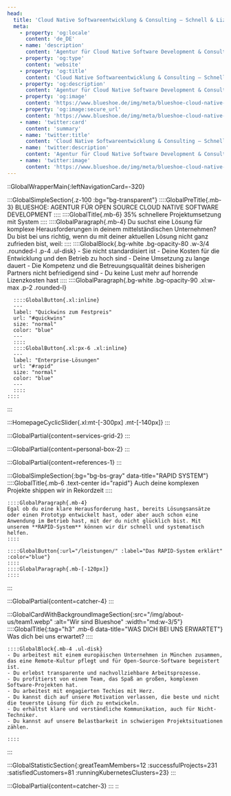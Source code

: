 ```yaml
---
head:
  title: 'Cloud Native Softwareentwicklung & Consulting – Schnell & Lizenzfrei'
  meta:
    - property: 'og:locale'
      content: 'de_DE'
    - name: 'description'
      content: 'Agentur für Cloud Native Software Development & Consulting mit Open Source. ✅ Schnell ✅ Lizenzfrei ✅ Nahtlos integriert ✅ Direkt zur Geschäftsführung'
    - property: 'og:type'
      content: 'website'
    - property: 'og:title'
      content: 'Cloud Native Softwareentwicklung & Consulting – Schnell & Lizenzfrei'
    - property: 'og:description'
      content: 'Agentur für Cloud Native Software Development & Consulting mit Open Source. ✅ Schnell ✅ Lizenzfrei ✅ Nahtlos integriert ✅ Direkt zur Geschäftsführung'
    - property: 'og:image'
      content: 'https://www.blueshoe.de/img/meta/blueshoe-cloud-native-devlopment.png'
    - property: 'og:image:secure_url'
      content: 'https://www.blueshoe.de/img/meta/blueshoe-cloud-native-devlopment.png'
    - name: 'twitter:card'
      content: 'summary'
    - name: 'twitter:title'
      content: 'Cloud Native Softwareentwicklung & Consulting – Schnell & Lizenzfrei'
    - name: 'twitter:description'
      content: 'Agentur für Cloud Native Software Development & Consulting mit Open Source. ✅ Schnell ✅ Lizenzfrei ✅ Nahtlos integriert ✅ Direkt zur Geschäftsführung'
    - name: 'twitter:image'
      content: 'https://www.blueshoe.de/img/meta/blueshoe-cloud-native-devlopment.png'
---
```

::GlobalWrapperMain{:leftNavigationCard=-320}

  :::GlobalSimpleSection{.z-100 :bg="bg-transparent"}
    ::::GlobalPreTitle{.mb-3}
    BLUESHOE: AGENTUR FÜR OPEN SOURCE CLOUD NATIVE SOFTWARE DEVELOPMENT 
    ::::
    ::::GlobalTitle{.mb-6}
    35% schnellere Projektumsetzung mit System
    ::::
    ::::GlobalParagraph{.mb-4}
    Du suchst eine Lösung für komplexe Herausforderungen in deinem mittelständischen Unternehmen? Du bist bei uns richtig, wenn du mit deiner aktuellen Lösung nicht ganz zufrieden bist, weil:
    ::::
    ::::GlobalBlock{.bg-white .bg-opacity-80 .w-3/4 .rounded-l .p-4 .ul-disk}
    - Sie nicht standardisiert ist
    - Deine Kosten für die Entwicklung und den Betrieb zu hoch sind
    - Deine Umsetzung zu lange dauert
    - Die Kompetenz und die Betreuungsqualität deines bisherigen Partners nicht befriedigend sind
    - Du keine Lust mehr auf horrende Lizenzkosten hast
    ::::
    ::::GlobalParagraph{.bg-white .bg-opacity-90 .xl:w-max  .p-2 .rounded-l}
    
      ::::GlobalButton{.xl:inline}
      ---
      label: "Quickwins zum Festpreis"
      url: "#quickwins"
      size: "normal"
      color: "blue"
      ---
      ::::
      ::::GlobalButton{.xl:px-6 .xl:inline}
      ---
      label: "Enterprise-Lösungen"
      url: "#rapid"
      size: "normal"
      color: "blue"
      ---
      ::::
    ::::
  :::

  :::HomepageCyclicSlider{.xl:mt-[-300px] .mt-[-140px]}
  :::
  <!--- Featured Services Grid --->
  :::GlobalPartial{content=services-grid-2}
  :::
  <!--- So punkten wir --->
  :::GlobalPartial{content=personal-box-2}
  :::

  <!--- Referenzen --->
  :::GlobalPartial{content=references-1}
  :::

  <!--- RAPID --->
  :::GlobalSimpleSection{:bg="bg-bs-gray" data-title="RAPID SYSTEM"}
    ::::GlobalTitle{.mb-6 .text-center id="rapid"}
    Auch deine komplexen Projekte shippen wir in Rekordzeit
    ::::

    ::::GlobalParagraph{.mb-4}
    Egal ob du eine klare Herausforderung hast, bereits Lösungsansätze oder einen Prototyp entwickelt hast, oder aber auch schon eine Anwendung im Betrieb hast, mit der du nicht glücklich bist. Mit unserem **RAPID-System** können wir dir schnell und systematisch helfen.
    ::::

    ::::GlobalButton{:url="/leistungen/" :label="Das RAPID-System erklärt" :color="blue"}
    ::::
    ::::GlobalParagraph{.mb-[-120px]}
    ::::
  :::

  <!--- RAPID --->
  :::GlobalPartial{content=catcher-4}
  ::: 

<!--- persönlicher Kontakt --->
  :::GlobalCardWithBackgroundImageSection{:src="/img/about-us/team1.webp" :alt="Wir sind Blueshoe" :width="md:w-3/5"}
    ::::GlobalTitle{:tag="h3" .mb-6 data-title="WAS DICH BEI UNS ERWARTET"}
    Was dich bei uns erwartet?
    ::::

    ::::GlobalBlock{.mb-4 .ul-disk}
    - Du arbeitest mit einem europäischen Unternehmen in München zusammen, das eine Remote-Kultur pflegt und für Open-Source-Software begeistert ist.
    - Du erlebst transparente und nachvollziehbare Arbeitsprozesse.
    - Du profitierst von einem Team, das Spaß an großen, komplexen Software-Projekten hat.
    - Du arbeitest mit engagierten Techies mit Herz.
    - Du kannst dich auf unsere Motivation verlassen, die beste und nicht die teuerste Lösung für dich zu entwickeln.
    - Du erhältst klare und verständliche Kommunikation, auch für Nicht-Techniker.
    - Du kannst auf unsere Belastbarkeit in schwierigen Projektsituationen zählen.

    ::::
  :::

  :::GlobalStatisticSection{:greatTeamMembers=12 :successfulProjects=231 :satisfiedCustomers=81 :runningKubernetesClusters=23}
  :::

  <!--- CTA --->
  :::GlobalPartial{content=catcher-3}
  :::
::